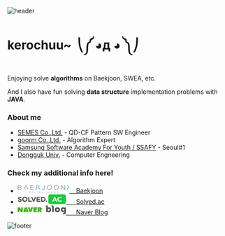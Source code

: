 ![header](https://capsule-render.vercel.app/api?type=rect&color=fadadd&height=80&section=header)
# kerochuu~&nbsp;  ⎝༼ ◕д ◕ ༽⎠&nbsp;

Enjoying solve **algorithms** on Baekjoon, SWEA, etc.

And I also have fun solving **data structure** implementation problems with **JAVA**.


### About me
- [SEMES Co.,Ltd.](https://www.semes.com/index.do?ar_action=changeLang&ar_lang=EN) - QD-CF Pattern SW Engineer
- [goorm Co.,Ltd.](https://edu.goorm.io/) - Algorithm Expert
- [Samsung Software Academy For Youth / SSAFY](https://www.ssafy.com/ksp/jsp/swp/swpMain.jsp) - Seoul#1
- [Dongguk Univ.](http://www.dongguk.edu/mbs/kr/index.jsp) - Computer Engneering


### Check my additional info here!  
- [ <img src="https://github.com/kerochuu/kerochuu/blob/master/img/baekjoon.png" width="118"> &nbsp;&nbsp; Baekjoon ](https://www.acmicpc.net/user/kerochuu)
- [ <img src="https://github.com/kerochuu/kerochuu/blob/master/img/solved_ac.png" width="110"> &nbsp;&nbsp;&nbsp;&nbsp; Solved.ac ](https://solved.ac/profile/kerochuu)
- [ <img src="https://github.com/kerochuu/kerochuu/blob/master/img/naver_blog.png" width="110"> &nbsp;&nbsp;&nbsp;&nbsp; Naver Blog ](https://blog.naver.com/kerochuu)

![footer](https://capsule-render.vercel.app/api?type=rect&color=fadadd&height=80&section=footer)
<!--
**kerochuu/kerochuu** is a ✨ _special_ ✨ repository because its `README.md` (this file) appears on your GitHub profile.

Here are some ideas to get you started:

- 🔭 I’m currently working on ...
- 🌱 I’m currently learning ...
- 👯 I’m looking to collaborate on ...
- 🤔 I’m looking for help with ...
- 💬 Ask me about ...
- 📫 How to reach me: ...
- 😄 Pronouns: ...
- ⚡ Fun fact: ...
-->
